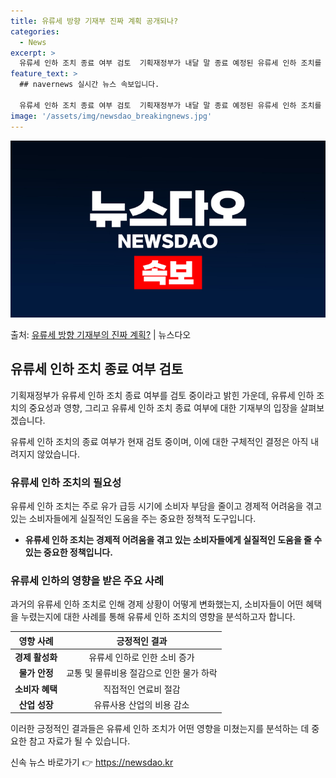 ```yaml
---
title: 유류세 방향 기재부 진짜 계획 공개되나?
categories:
  - News
excerpt: >
  유류세 인하 조치 종료 여부 검토  기획재정부가 내달 말 종료 예정된 유류세 인하 조치를 종료하는 방안을 검…
feature_text: >
  ## navernews 실시간 뉴스 속보입니다.

  유류세 인하 조치 종료 여부 검토  기획재정부가 내달 말 종료 예정된 유류세 인하 조치를 종료하는 방안을 검…
image: '/assets/img/newsdao_breakingnews.jpg'
---
```


![뉴스다오 속보](/assets/img/newsdao_breakingnews.jpg)

<p>출처: <a href="https://newsdao.kr/4017" rel="dofollow">유류세 방향 기재부의 진짜 계획?</a> | 뉴스다오</p>

<h2 data-ke-size="size26">유류세 인하 조치 종료 여부 검토</h2>
기획재정부가 유류세 인하 조치 종료 여부를 검토 중이라고 밝힌 가운데, 유류세 인하 조치의 중요성과 영향, 그리고 유류세 인하 조치 종료 여부에 대한 기재부의 입장을 살펴보겠습니다.

<p data-ke-size="size16">유류세 인하 조치의 종료 여부가 현재 검토 중이며, 이에 대한 구체적인 결정은 아직 내려지지 않았습니다.</p>

<h3>유류세 인하 조치의 필요성</h3>
유류세 인하 조치는 주로 유가 급등 시기에 소비자 부담을 줄이고 경제적 어려움을 겪고 있는 소비자들에게 실질적인 도움을 주는 중요한 정책적 도구입니다.

<ul>
<li><b>유류세 인하 조치는 경제적 어려움을 겪고 있는 소비자들에게 실질적인 도움을 줄 수 있는 중요한 정책입니다.</b></li>
</ul>

<h3>유류세 인하의 영향을 받은 주요 사례</h3>
과거의 유류세 인하 조치로 인해 경제 상황이 어떻게 변화했는지, 소비자들이 어떤 혜택을 누렸는지에 대한 사례를 통해 유류세 인하 조치의 영향을 분석하고자 합니다.

<table>
<thead>
<tr>
<th style="text-align: center;">영향 사례</th>
<th style="text-align: center;">긍정적인 결과</th>
</tr>
</thead>
<tbody>
<tr>
<td style="text-align: center;"><b>경제 활성화</b></td>
<td style="text-align: center;">유류세 인하로 인한 소비 증가</td>
</tr>
<tr>
<td style="text-align: center;"><b>물가 안정</b></td>
<td style="text-align: center;">교통 및 물류비용 절감으로 인한 물가 하락</td>
</tr>
<tr>
<td style="text-align: center;"><b>소비자 혜택</b></td>
<td style="text-align: center;">직접적인 연료비 절감</td>
</tr>
<tr>
<td style="text-align: center;"><b>산업 성장</b></td>
<td style="text-align: center;">유류사용 산업의 비용 감소</td>
</tr>
</tbody>
</table>

이러한 긍정적인 결과들은 유류세 인하 조치가 어떤 영향을 미쳤는지를 분석하는 데 중요한 참고 자료가 될 수 있습니다.

신속 뉴스 바로가기 👉 <a href="https://newsdao.kr" rel="dofollow">https://newsdao.kr</a>


